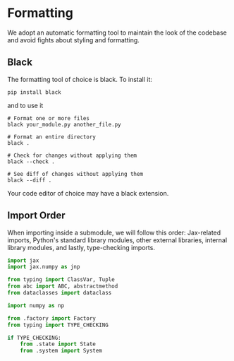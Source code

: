# Formatting

We adopt an automatic formatting tool to maintain the look of the codebase and avoid fights about styling and formatting.

## Black

The formatting tool of choice is black. To install it:

```
pip install black
```

and to use it

```
# Format one or more files
black your_module.py another_file.py

# Format an entire directory
black .

# Check for changes without applying them
black --check .

# See diff of changes without applying them
black --diff .
```

Your code editor of choice may have a black extension.

## Import Order

When importing inside a submodule, we will follow this order: Jax-related imports, Python's standard library modules, other external libraries, internal library modules, and lastly, type-checking imports.

```python
import jax
import jax.numpy as jnp

from typing import ClassVar, Tuple
from abc import ABC, abstractmethod
from dataclasses import dataclass

import numpy as np

from .factory import Factory
from typing import TYPE_CHECKING

if TYPE_CHECKING:
    from .state import State
    from .system import System
```
